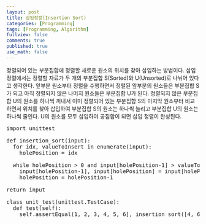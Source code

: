 ```yaml
---
layout: post
title: 삽입정렬(Insertion Sort)
categories: [Programming]
tags: [Programming, Algorithm]
fullview: false
comments: true
published: true
use_math: false
---
```


정렬되어 있는 부분집합에 정렬할 새로운 원소의 위치를 찾아 삽입하는 방법이다. 삽입 정렬에서는 정렬할 자료가 두 개의 부분집합 S(Sorted)와 U(Unsorted)로 나뉘어 있다고 생각한다. 앞부분 원소부터 정렬을 수행하면서 정렬된 앞부분의 원소들은 부분집합 S가 되고 아직 정렬되지 않은 나머지 원소들은 부분집합 U가 된다. 정렬되지 않은 부분집합 U의 원소를 하나씩 꺼내서 이미 정렬되어 있는 부분집합 S의 마지막 원소부터 비교하면서 위치를 찾아 삽입하여 부분집합 S의 원소는 하나씩 늘리고 부분집합 U의 원소는 하나씩 줄인다. U의 원소를 모두 삽입하여 공집합이 되면 삽입 정렬이 완성된다.

<pre class="lang:python decode:true ">
import unittest

def insertion_sort(input):
  for idx, valueToInsert in enumerate(input):
    holePosition = idx

  while holePosition &gt; 0 and input[holePosition-1] &gt; valueToInsert:
    input[holePosition-1], input[holePosition] = input[holePosition], input[holePosition-1]
    holePosition = holePosition-1

return input

class unit_test(unittest.TestCase):
  def test(self):
    self.assertEqual(1, 2, 3, 4, 5, 6], insertion_sort([4, 6, 1, 3, 5, 2]))
</pre>
